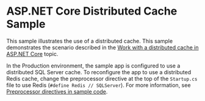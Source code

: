 # ASP.NET Core Distributed Cache Sample

This sample illustrates the use of a distributed cache. This sample demonstrates the scenario described in the [Work with a distributed cache in ASP.NET Core](https://learn.microsoft.com/aspnet/core/performance/caching/distributed) topic.

In the Production environment, the sample app is configured to use a distributed SQL Server cache. To reconfigure the app to use a distributed Redis cache, change the preprocessor directive at the top of the `Startup.cs` file to use Redis (`#define Redis // SQLServer`). For more information, see [Preprocessor directives in sample code](https://learn.microsoft.com/aspnet/core/introduction-to-aspnet-core#preprocessor-directives-in-sample-code).
